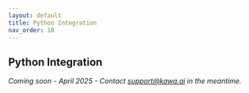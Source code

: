 ```yaml
---
layout: default
title: Python Integration
nav_order: 18
---
```


Python Integration
---

_Coming soon - April 2025 - Contact support@kawa.ai in the meantime._